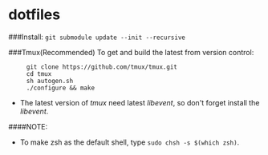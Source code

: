 # dotfiles

###Install:
`git submodule update --init --recursive`


###Tmux(Recommended)
To get and build the latest from version control:

         git clone https://github.com/tmux/tmux.git
         cd tmux
         sh autogen.sh
         ./configure && make
* The latest version of *tmux* need latest *libevent*, so don't forget install the *libevent*.


####NOTE:
+ To make zsh as the default shell, type ```sudo chsh -s $(which zsh)```.
